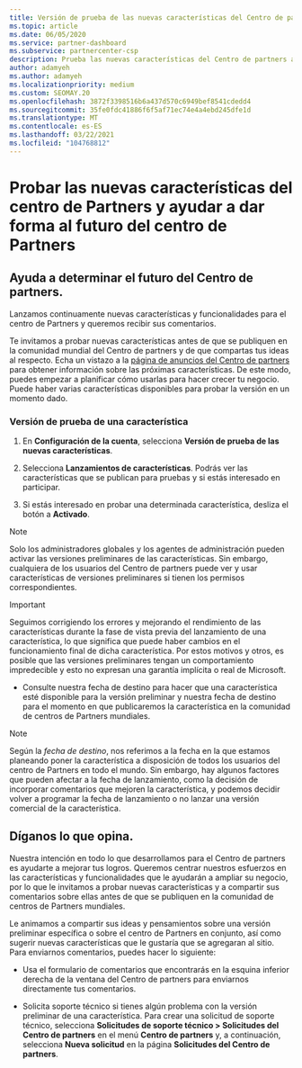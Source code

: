 ```yaml
---
title: Versión de prueba de las nuevas características del Centro de partners
ms.topic: article
ms.date: 06/05/2020
ms.service: partner-dashboard
ms.subservice: partnercenter-csp
description: Prueba las nuevas características del Centro de partners antes de su lanzamiento y cuéntanos tu opinión. Ayuda a determinar el futuro del Centro de partners.
author: adamyeh
ms.author: adamyeh
ms.localizationpriority: medium
ms.custom: SEOMAY.20
ms.openlocfilehash: 3872f3398516b6a437d570c6949bef8541cdedd4
ms.sourcegitcommit: 35fe0fdc41886f6f5af71ec74e4a4ebd245dfe1d
ms.translationtype: MT
ms.contentlocale: es-ES
ms.lasthandoff: 03/22/2021
ms.locfileid: "104768812"
---
```

# <a name="test-drive-new-partner-center-features-and-help-shape-the-future-of-partner-center"></a>Probar las nuevas características del centro de Partners y ayudar a dar forma al futuro del centro de Partners


## <a name="help-shape-the-future-of-partner-center"></a>Ayuda a determinar el futuro del Centro de partners.

Lanzamos continuamente nuevas características y funcionalidades para el centro de Partners y queremos recibir sus comentarios.

Te invitamos a probar nuevas características antes de que se publiquen en la comunidad mundial del Centro de partners y de que compartas tus ideas al respecto. Echa un vistazo a la [página de anuncios del Centro de partners](announcements/index.md) para obtener información sobre las próximas características. De este modo, puedes empezar a planificar cómo usarlas para hacer crecer tu negocio. Puede haber varias características disponibles para probar la versión en un momento dado.

### <a name="test-drive-a-feature"></a>Versión de prueba de una característica

1. En **Configuración de la cuenta**, selecciona **Versión de prueba de las nuevas características**.

2. Selecciona **Lanzamientos de características**. Podrás ver las características que se publican para pruebas y si estás interesado en participar.

3. Si estás interesado en probar una determinada característica, desliza el botón a **Activado**.

> [!NOTE]  
> Solo los administradores globales y los agentes de administración pueden activar las versiones preliminares de las características. Sin embargo, cualquiera de los usuarios del Centro de partners puede ver y usar características de versiones preliminares si tienen los permisos correspondientes.

> [!IMPORTANT]  
> Seguimos corrigiendo los errores y mejorando el rendimiento de las características durante la fase de vista previa del lanzamiento de una característica, lo que significa que puede haber cambios en el funcionamiento final de dicha característica. Por estos motivos y otros, es posible que las versiones preliminares tengan un comportamiento impredecible y esto no expresan una garantía implícita o real de Microsoft.

- Consulte nuestra fecha de destino para hacer que una característica esté disponible para la versión preliminar y nuestra fecha de destino para el momento en que publicaremos la característica en la comunidad de centros de Partners mundiales.

> [!NOTE]  
> Según la *fecha de destino*, nos referimos a la fecha en la que estamos planeando poner la característica a disposición de todos los usuarios del centro de Partners en todo el mundo. Sin embargo, hay algunos factores que pueden afectar a la fecha de lanzamiento, como la decisión de incorporar comentarios que mejoren la característica, y podemos decidir volver a programar la fecha de lanzamiento o no lanzar una versión comercial de la característica.  
 
## <a name="tell-us-what-you-think"></a>Díganos lo que opina.

Nuestra intención en todo lo que desarrollamos para el Centro de partners es ayudarte a mejorar tus logros. Queremos centrar nuestros esfuerzos en las características y funcionalidades que le ayudarán a ampliar su negocio, por lo que le invitamos a probar nuevas características y a compartir sus comentarios sobre ellas antes de que se publiquen en la comunidad de centros de Partners mundiales. 

Le animamos a compartir sus ideas y pensamientos sobre una versión preliminar específica o sobre el centro de Partners en conjunto, así como sugerir nuevas características que le gustaría que se agregaran al sitio. Para enviarnos comentarios, puedes hacer lo siguiente:  

- Usa el formulario de comentarios que encontrarás en la esquina inferior derecha de la ventana del Centro de partners para enviarnos directamente tus comentarios. 

- Solicita soporte técnico si tienes algún problema con la versión preliminar de una característica. Para crear una solicitud de soporte técnico, selecciona **Solicitudes de soporte técnico > Solicitudes del Centro de partners** en el menú **Centro de partners** y, a continuación, selecciona **Nueva solicitud** en la página **Solicitudes del Centro de partners**.



